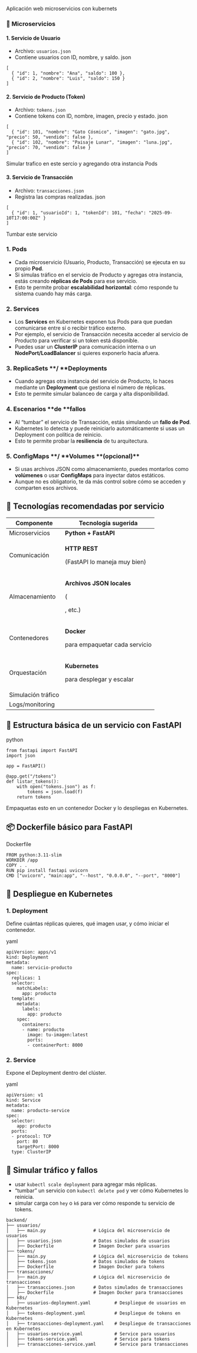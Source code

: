 Aplicación web microservicios con kubernets

### 🧱 Microservicios

#### 1. **Servicio de Usuario**

- Archivo: `usuarios.json`
- Contiene usuarios con ID, nombre, y saldo.
  json

```
[
  { "id": 1, "nombre": "Ana", "saldo": 100 },
  { "id": 2, "nombre": "Luis", "saldo": 150 }
]
```

#### 2. **Servicio de Producto (Token)**

- Archivo: `tokens.json`
- Contiene tokens con ID, nombre, imagen, precio y estado.
  json

```
[
  { "id": 101, "nombre": "Gato Cósmico", "imagen": "gato.jpg", "precio": 50, "vendido": false },
  { "id": 102, "nombre": "Paisaje Lunar", "imagen": "luna.jpg", "precio": 70, "vendido": false }
]
```

Simular trafico en este sercio y agregando otra instancia Pods

#### 3. **Servicio de Transacción**

- Archivo: `transacciones.json`
- Registra las compras realizadas.
  json

```
[
  { "id": 1, "usuarioId": 1, "tokenId": 101, "fecha": "2025-09-10T17:00:00Z" }
]
```

Tumbar este servicio

### 1. **Pods**

- Cada microservicio (Usuario, Producto, Transacción) se ejecuta en su propio **Pod**.
- Si simulas tráfico en el servicio de Producto y agregas otra instancia, estás creando **réplicas de Pods** para ese servicio.
- Esto te permite probar **escalabilidad horizontal**: cómo responde tu sistema cuando hay más carga.

### 2. **Services**

- Los **Services** en Kubernetes exponen tus Pods para que puedan comunicarse entre sí o recibir tráfico externo.
- Por ejemplo, el servicio de Transacción necesita acceder al servicio de Producto para verificar si un token está disponible.
- Puedes usar un **ClusterIP** para comunicación interna o un **NodePort/LoadBalancer** si quieres exponerlo hacia afuera.

### 3. **ReplicaSets \*\***/ \***\*Deployments**

- Cuando agregas otra instancia del servicio de Producto, lo haces mediante un **Deployment** que gestiona el número de réplicas.
- Esto te permite simular balanceo de carga y alta disponibilidad.

### 4. **Escenarios \*\***de \***\*fallos**

- Al “tumbar” el servicio de Transacción, estás simulando un **fallo de Pod**.
- Kubernetes lo detecta y puede reiniciarlo automáticamente si usas un Deployment con política de reinicio.
- Esto te permite probar la **resiliencia** de tu arquitectura.

### 5. **ConfigMaps \*\***/ \***\*Volumes \*\***(opcional)\*\*

- Si usas archivos JSON como almacenamiento, puedes montarlos como **volúmenes** o usar **ConfigMaps** para inyectar datos estáticos.
- Aunque no es obligatorio, te da más control sobre cómo se acceden y comparten esos archivos.

## 🧰 Tecnologías recomendadas por servicio

| Componente         | Tecnología sugerida                                      |
| ------------------ | -------------------------------------------------------- |
| Microservicios     | **Python + FastAPI**                                     |
| Comunicación       | <p>**HTTP REST**</p><p> (FastAPI lo maneja muy bien)</p> |
| Almacenamiento     | <p>**Archivos JSON locales**</p><p> (</p><p>, etc.)</p>  |
| Contenedores       | <p>**Docker**</p><p> para empaquetar cada servicio</p>   |
| Orquestación       | <p>**Kubernetes**</p><p> para desplegar y escalar</p>    |
| Simulación tráfico | <p></p><p></p><p></p>                                    |
| Logs/monitoring    |                                                          |

## 🐍 Estructura básica de un servicio con FastAPI

python

```
from fastapi import FastAPI
import json

app = FastAPI()

@app.get("/tokens")
def listar_tokens():
    with open("tokens.json") as f:
        tokens = json.load(f)
    return tokens
```

Empaquetas esto en un contenedor Docker y lo despliegas en Kubernetes.

## 📦 Dockerfile básico para FastAPI

Dockerfile

```
FROM python:3.11-slim
WORKDIR /app
COPY . .
RUN pip install fastapi uvicorn
CMD ["uvicorn", "main:app", "--host", "0.0.0.0", "--port", "8000"]
```

## 🚀 Despliegue en Kubernetes

### 1. **Deployment**

Define cuántas réplicas quieres, qué imagen usar, y cómo iniciar el contenedor.

yaml

```
apiVersion: apps/v1
kind: Deployment
metadata:
  name: servicio-producto
spec:
  replicas: 1
  selector:
    matchLabels:
      app: producto
  template:
    metadata:
      labels:
        app: producto
    spec:
      containers:
      - name: producto
        image: tu-imagen:latest
        ports:
        - containerPort: 8000
```

### 2. **Service**

Expone el Deployment dentro del clúster.

yaml

```
apiVersion: v1
kind: Service
metadata:
  name: producto-service
spec:
  selector:
    app: producto
  ports:
  - protocol: TCP
    port: 80
    targetPort: 8000
  type: ClusterIP
```

## 🧪 Simular tráfico y fallos

- usar `kubectl scale deployment` para agregar más réplicas.
- “tumbar” un servicio con `kubectl delete pod` y ver cómo Kubernetes lo reinicia.
- simular carga con `hey` o `k6` para ver cómo responde tu servicio de tokens.

```plaintext
backend/
├── usuarios/
│   ├── main.py                  # Lógica del microservicio de usuarios
│   ├── usuarios.json            # Datos simulados de usuarios
│   ├── Dockerfile               # Imagen Docker para usuarios
├── tokens/
│   ├── main.py                  # Lógica del microservicio de tokens
│   ├── tokens.json              # Datos simulados de tokens
│   ├── Dockerfile               # Imagen Docker para tokens
├── transacciones/
│   ├── main.py                  # Lógica del microservicio de transacciones
│   ├── transacciones.json       # Datos simulados de transacciones
│   ├── Dockerfile               # Imagen Docker para transacciones
├── k8s/
│   ├── usuarios-deployment.yaml         # Despliegue de usuarios en Kubernetes
│   ├── tokens-deployment.yaml           # Despliegue de tokens en Kubernetes
│   ├── transacciones-deployment.yaml    # Despliegue de transacciones en Kubernetes
│   ├── usuarios-service.yaml            # Service para usuarios
│   ├── tokens-service.yaml              # Service para tokens
│   ├── transacciones-service.yaml       # Service para transacciones
```
